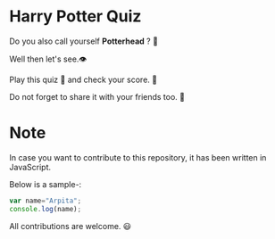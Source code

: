 # Harry Potter Quiz



Do you also call yourself **Potterhead** ? 🎩

Well then let's see.:eye:

Play this quiz 🎲 and check your score. 📑

Do not forget to share it with your friends too. 💯

# Note

In case you want to contribute to this repository, it has been written in JavaScript.

Below is a sample-:

```javascript
var name="Arpita";
console.log(name);

```

All contributions are welcome. :smiley:
